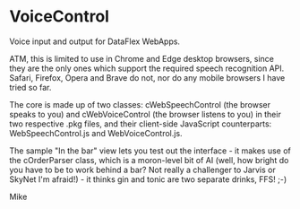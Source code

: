 # VoiceControl
Voice input and output for DataFlex WebApps.

ATM, this is limited to use in Chrome and Edge desktop browsers, since they are
the only ones which support the required speech recognition API.  Safari,
Firefox, Opera and Brave do not, nor do any mobile browsers I have tried so 
far.

The core is made up of two classes: cWebSpeechControl (the browser speaks to
you) and cWebVoiceControl (the browser listens to you) in their two respective
.pkg files, and their client-side JavaScript counterparts: WebSpeechControl.js
and WebVoiceControl.js.

The sample "In the bar" view lets you test out the interface - it makes use of
the cOrderParser class, which is a moron-level bit of AI (well, how bright do
you have to be to work behind a bar? <g>  Not really a challenger to Jarvis or
SkyNet I'm afraid!) - it thinks gin and tonic are two separate drinks, FFS! ;-)

Mike